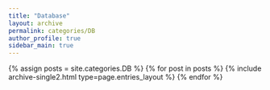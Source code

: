 ```yaml
---
title: "Database"
layout: archive
permalink: categories/DB
author_profile: true
sidebar_main: true
---
```



{% assign posts = site.categories.DB %}
{% for post in posts %} {% include archive-single2.html type=page.entries_layout %} {% endfor %}
